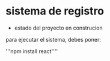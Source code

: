 <h1>sistema de registro </h1>

- estado del proyecto en construcion 

para ejecutar el sistema, debes poner:

'''npm install react''''
